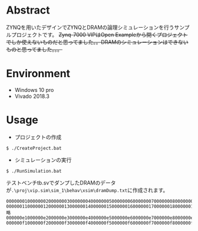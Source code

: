 # Abstract

ZYNQを用いたデザインでZYNQとDRAMの論理シミュレーションを行うサンプルプロジェクトです。
~~Zynq-7000 VIPはOpen Exampleから開くプロジェクトでしか使えないものだと思ってました。。DRAMのシミュレーションはできないものと思ってました。。。~~

# Environment

- Windows 10 pro
- Vivado 2018.3

# Usage

- プロジェクトの作成

```
$ ./CreateProject.bat
```

- シミュレーションの実行

```
$ ./RunSimulation.bat
```

テストベンチtb.svでダンプしたDRAMのデータが`.\proj\vip.sim\sim_1\behav\xsim\dramDump.txt`に作成されます。

```
0000000100000002000000030000000400000005000000060000000700000008000000090000000a0000000b0000000c0000000d0000000e0000000f00000010
0000001100000012000000130000001400000015000000160000001700000018000000190000001a0000001b0000001c0000001d0000001e0000001f00000020
略
000000e1000000e2000000e3000000e4000000e5000000e6000000e7000000e8000000e9000000ea000000eb000000ec000000ed000000ee000000ef000000f0
000000f1000000f2000000f3000000f4000000f5000000f6000000f7000000f8000000f9000000fa000000fb000000fc000000fd000000fe000000ff00000100
```
